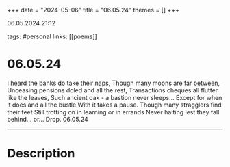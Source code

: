 +++
date = "2024-05-06"
title = "06.05.24"
themes = []
+++

06.05.2024 21:12

tags: #personal
links: [[poems]]

# 06.05.24

I heard the banks do take their naps,
Though many moons are far between,
Unceasing pensions doled and all the rest,
Transactions cheques all flutter like the leaves,
Such ancient oak - a bastion never sleeps...
Except for when it does and all the bustle
With it takes a pause.
Though many stragglers find their feet
Still trotting on in learning or in errands
Never halting lest they fall behind... or...
Drop.
06.05.24

---

# Description

